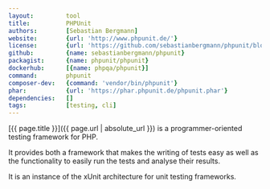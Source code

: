 ```yaml
---
layout:         tool
title:          PHPUnit
authors:        [Sebastian Bergmann]
website:        {url: 'http://www.phpunit.de/'}
license:        {url: 'https://github.com/sebastianbergmann/phpunit/blob/master/LICENSE', label: 'BSD 3-clause "New" or "Revised" License'}
github:         {name: sebastianbergmann/phpunit}
packagist:      {name: phpunit/phpunit}               
dockerhub:      [{name: phpqa/phpunit}]     
command:        phpunit
composer-dev:   {command: 'vendor/bin/phpunit'}
phar:           {url: 'https://phar.phpunit.de/phpunit.phar'}
dependencies:   []
tags:           [testing, cli] 
---
```


[{{ page.title }}]({{ page.url | absolute_url }}) is a programmer-oriented testing framework for PHP.
 
<!--more--> 

It provides both a framework that makes the writing of tests easy
as well as the functionality to easily run the tests and analyse their results.

It is an instance of the xUnit architecture for unit testing frameworks.
